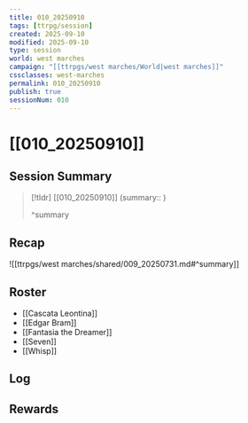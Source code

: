 ```yaml
---
title: 010_20250910
tags: [ttrpg/session]
created: 2025-09-10
modified: 2025-09-10
type: session
world: west marches
campaign: "[[ttrpgs/west marches/World|west marches]]"
cssclasses: west-marches
permalink: 010_20250910
publish: true
sessionNum: 010
---
```


# [[010_20250910]]

## Session Summary

> [!tldr] [[010_20250910]]
> (summary:: )
>
> ^summary

## Recap

![[ttrpgs/west marches/shared/009_20250731.md#^summary]]

## Roster

- [[Cascata Leontina]]
- [[Edgar Bram]]
- [[Fantasia the Dreamer]]
- [[Seven]]
- [[Whisp]]

## Log

## Rewards
